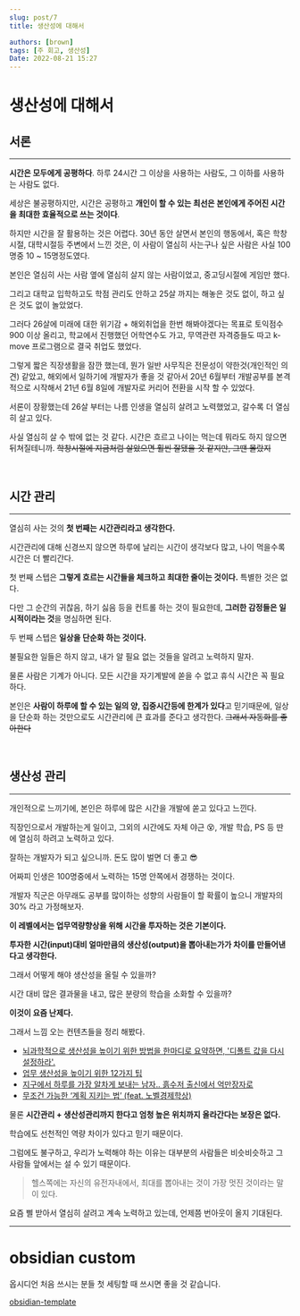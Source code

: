 ```yaml
---
slug: post/7
title: 생산성에 대해서

authors: [brown]
tags: [주 회고, 생산성]
Date: 2022-08-21 15:27
---
```


# 생산성에 대해서

## 서론

---

**시간은 모두에게 공평하다**. 하루 24시간 그 이상을 사용하는 사람도, 그 이하를 사용하는 사람도 없다.

세상은 불공평하지만, 시간은 공평하고 **개인이 할 수 있는 최선은 본인에게 주어진 시간을 최대한 효율적으로 쓰는 것이다**.

하지만 시간을 잘 활용하는 것은 어렵다. 30년 동안 살면서 본인의 행동에서, 혹은 학창시절, 대학시절등 주변에서 느낀 것은, 이 사람이 열심히 사는구나 싶은 사람은 사실 100명중 10 ~ 15명정도였다.

본인은 열심히 사는 사람 옆에 열심히 살지 않는 사람이었고, 중고딩시절에 게임만 했다.

그리고 대학교 입학하고도 학점 관리도 안하고 25살 까지는 해놓은 것도 없이, 하고 싶은 것도 없이 놀았었다.

그러다 26살에 미래에 대한 위기감 + 해외취업을 한번 해봐야겠다는 목표로 토익점수 900 이상 올리고, 학교에서 진행했던 어학연수도 가고, 무역관련 자격증들도 따고 k-move 프로그램으로 결국 취업도 했었다.

그렇게 짧은 직장생활을 잠깐 했는데, 뭔가 일반 사무직은 전문성이 약한것(개인적인 의견) 같았고, 해외에서 일하기에 개발자가 좋을 것 같아서 20년 6월부터 개발공부를 본격적으로 시작해서 21년 6월 8일에 개발자로 커리어 전환을 시작 할 수 있었다.

서론이 장황했는데 26살 부터는 나름 인생을 열심히 살려고 노력했었고, 갈수록 더 열심히 살고 있다.

사실 열심히 살 수 밖에 없는 것 같다. 시간은 흐르고 나이는 먹는데 뭐라도 하지 않으면 뒤쳐질테니까.
~~학창시절에 지금처럼 살았으면 훨씬 잘됐을 것 같지만, 그땐 몰랐지~~

<br />

## 시간 관리

---

열심히 사는 것의 **첫 번째는 시간관리라고 생각한다.**

시간관리에 대해 신경쓰지 않으면 하루에 날리는 시간이 생각보다 많고, 나이 먹을수록 시간은 더 빨리간다.

첫 번째 스텝은 **그렇게 흐르는 시간들을 체크하고 최대한 줄이는 것이다.** 특별한 것은 없다.

다만 그 순간의 귀찮음, 하기 싫음 등을 컨트롤 하는 것이 필요한데, **그러한 감정들은 일시적이라는 것**을 명심하면 된다.

두 번째 스텝은 **일상을 단순화 하는 것이다.**

불필요한 일들은 하지 않고, 내가 알 필요 없는 것들을 알려고 노력하지 말자.

물론 사람은 기계가 아니다. 모든 시간을 자기계발에 쏟을 수 없고 휴식 시간은 꼭 필요하다.

본인은 **사람이 하루에 할 수 있는 일의 양, 집중시간등에 한계가 있다**고 믿기때문에, 일상을 단순화 하는 것만으로도 시간관리에 큰 효과를 준다고 생각한다.
~~그래서 자동화를 좋아한다~~

<br />

## 생산성 관리

---

개인적으로 느끼기에, 본인은 하루에 많은 시간을 개발에 쏟고 있다고 느낀다.

직장인으로서 개발하는게 일이고, 그외의 시간에도 자체 야근 😵, 개발 학습, PS 등 딴에 열심히 하려고 노력하고 있다.

잘하는 개발자가 되고 싶으니까. 돈도 많이 벌면 더 좋고 😎

어짜피 인생은 100명중에서 노력하는 15명 안쪽에서 경쟁하는 것이다.

개발자 직군은 아무래도 공부를 많이하는 성향의 사람들이 할 확률이 높으니 개발자의 30% 라고 가정해보자.

**이 레벨에서는 업무역량향상을 위해 시간을 투자하는 것은 기본이다.**

**투자한 시간(input)대비 얼마만큼의 생산성(output)을 뽑아내는가가 차이를 만들어낸다고 생각한다.**

그래서 어떻게 해야 생산성을 올릴 수 있을까?

시간 대비 많은 결과물을 내고, 많은 분량의 학습을 소화할 수 있을까?

**이것이 요즘 난제다.**

그래서 느낌 오는 컨텐츠들을 정리 해봤다.

- [뇌과학적으로 생산성을 높이기 위한 방법을 한마디로 요약하면, '디폴트 값을 다시 설정하라'.](https://brunch.co.kr/@gleet/28)
- [업무 생산성을 높이기 위한 12가지 팁](https://asana.com/ko/resources/how-to-be-more-productive)
- [지구에서 하루를 가장 알차게 보내는 남자.. 흙수저 출신에서 억만장자로](https://www.youtube.com/watch?v=F03indgufL0&t=345s)
- [무조건 가능한 ‘계획 지키는 법’ (feat. 노벨경제학상)](https://www.youtube.com/watch?v=gupnBJxtolI&t=157s)

물론 **시간관리 + 생산성관리까지 한다고 엄청 높은 위치까지 올라간다는 보장은 없다.**

학습에도 선천적인 역량 차이가 있다고 믿기 때문이다.

그럼에도 불구하고, 우리가 노력해야 하는 이유는 대부분의 사람들은 비슷비슷하고 그 사람들 앞에서는 설 수 있기 때문이다.

> 헬스쪽에는 자신의 유전자내에서, 최대를 뽑아내는 것이 가장 멋진 것이라는 말이 있다.

요즘 삘 받아서 열심히 살려고 계속 노력하고 있는데, 언제쯤 번아웃이 올지 기대된다.

---

# obsidian custom

옵시디언 처음 쓰시는 분들 첫 세팅할 때 쓰시면 좋을 것 같습니다.

[obsidian-template](https://github.com/brown2243/obsidian-template)
